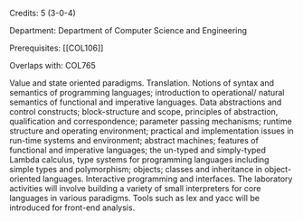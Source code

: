 Credits: 5 (3-0-4)

Department: Department of Computer Science and Engineering

Prerequisites: [[COL106]]

Overlaps with: COL765

Value and state oriented paradigms. Translation. Notions of syntax and semantics of programming languages; introduction to operational/ natural semantics of functional and imperative languages. Data abstractions and control constructs; block-structure and scope, principles of abstraction, qualification and correspondence; parameter passing mechanisms; runtime structure and operating environment; practical and implementation issues in run-time systems and environment; abstract machines; features of functional and imperative languages; the un-typed and simply-typed Lambda calculus, type systems for programming languages including simple types and polymorphism; objects; classes and inheritance in object-oriented languages. Interactive programming and interfaces. The laboratory activities will involve building a variety of small interpreters for core languages in various paradigms. Tools such as lex and yacc will be introduced for front-end analysis.